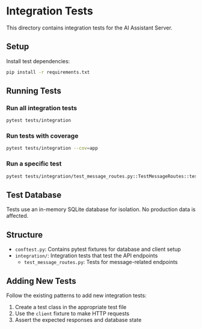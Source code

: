 # Integration Tests

This directory contains integration tests for the AI Assistant Server.

## Setup

Install test dependencies:

```bash
pip install -r requirements.txt
```

## Running Tests

### Run all integration tests

```bash
pytest tests/integration
```

### Run tests with coverage

```bash
pytest tests/integration --cov=app
```

### Run a specific test

```bash
pytest tests/integration/test_message_routes.py::TestMessageRoutes::test_create_message
```

## Test Database

Tests use an in-memory SQLite database for isolation. No production data is affected.

## Structure

- `conftest.py`: Contains pytest fixtures for database and client setup
- `integration/`: Integration tests that test the API endpoints
  - `test_message_routes.py`: Tests for message-related endpoints

## Adding New Tests

Follow the existing patterns to add new integration tests:

1. Create a test class in the appropriate test file
2. Use the `client` fixture to make HTTP requests
3. Assert the expected responses and database state
